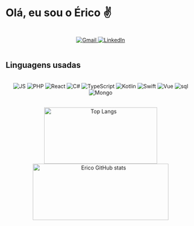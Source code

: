 # Olá, eu sou o Érico ✌️

<div align="center">
  <br/>
  <a href="mailto:ericoaugustosstj@gmail.com">
    <img src="https://img.shields.io/badge/Gmail-D14836?style=for-the-badge&logo=gmail&logoColor=white" alt="Gmail" style="border: none;">
  </a>
  <a href="https://www.linkedin.com/in/%C3%A9rico-augusto/">
    <img src="https://img.shields.io/badge/LinkedIn-0077B5?style=for-the-badge&logo=linkedin&logoColor=white" alt="LinkedIn" style="border: none;">
  </a>
  <br/>
  <br/>
  
</div>

## Linguagens usadas

<div align="center">
  <br/>
  <img src="https://img.shields.io/badge/javascript-F7DF1E?style=for-the-badge&logo=javascript&logoColor=black&fontcolor=white" alt="JS">
  <img src="https://img.shields.io/badge/php-777BB4?style=for-the-badge&logo=php&logoColor=black" alt="PHP">
  <img src="https://img.shields.io/badge/React-61DAFB?style=for-the-badge&logo=react&logoColor=black" alt="React">
  <img src="https://img.shields.io/badge/C%23-512BD4?style=for-the-badge&logo=c-sharp&logoColor=white" alt="C#">
  <img src="https://img.shields.io/badge/typecript-3178C6?style=for-the-badge&logo=typescript&logoColor=white" alt="TypeScript">
  <img src="https://img.shields.io/badge/kotlin-7F52FF?style=for-the-badge&logo=kotlin&logoColor=white" alt="Kotlin">
  <img src="https://img.shields.io/badge/swift-F05138?style=for-the-badge&logo=swift&logoColor=white" alt="Swift">
  <img src="https://img.shields.io/badge/vue-4FC08D?style=for-the-badge&logo=vuedotjs&logoColor=white" alt="Vue">
  <img src="https://img.shields.io/badge/MySQL-00000F?style=for-the-badge&logo=mysql&logoColor=white" alt="sql">
  <img src="https://img.shields.io/badge/mongodb-47A248?style=for-the-badge&logo=mongodb&logoColor=white" alt="Mongo">
</div>
<br/>
<p align="center" width="100%">
    <img src="https://github-readme-stats.vercel.app/api/top-langs/?username=Erico-AS&hide=html,css&theme=dark&layout=compact" alt="Top Langs" style="border: none;" width="300px" height="150px">  
    <img src="https://github-readme-stats.vercel.app/api?username=Erico-AS&show_icons=true&theme=dark" alt="Erico GitHub stats" style="border: none" width="360px" height="150px"></td>
</p>
